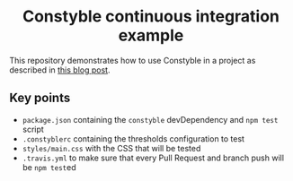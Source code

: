 <center>
	<h1>Constyble continuous integration example</h1>
</center>

This repository demonstrates how to use Constyble in a project as described in [this blog post](https://www.projectwallace.com/blog/integrating-constyble-into-ci-workflow/).

## Key points

* `package.json` containing the `constyble` devDependency and `npm test` script
* `.constyblerc` containing the thresholds configuration to test
* `styles/main.css` with the CSS that will be tested
* `.travis.yml` to make sure that every Pull Request and branch push will be `npm test`ed
